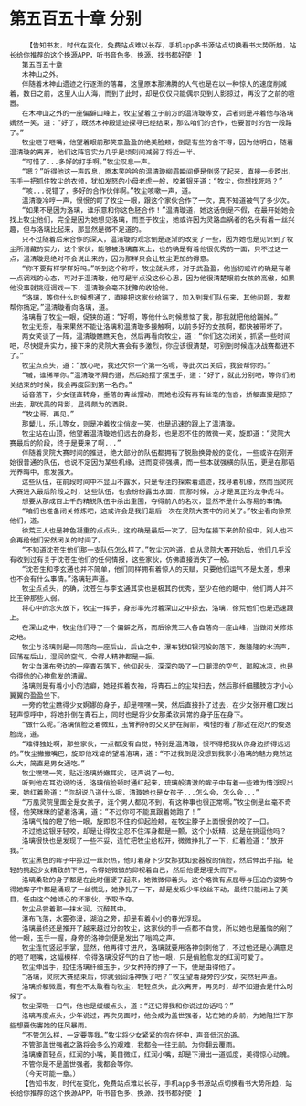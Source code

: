 # 第五百五十章 分别
        【告知书友，时代在变化，免费站点难以长存，手机app多书源站点切换看书大势所趋，站长给你推荐的这个换源APP，听书音色多、换源、找书都好使！】
       第五百五十章
       木神山之外。
       伴随着木神山遗迹之行逐渐的落幕，这里原本那沸腾的人气也是在以一种惊人的速度削减着，数日之前，这里人山人海，而到了此时，却是仅仅只能偶尔见到人影掠过，再没了之前的喧嚣。
       在木神山之外的一座偏僻山峰上，牧尘望着立于前方的温清璇等女，后者则是冲着他与洛璃嫣然一笑，道：“好了，既然木神殿遗迹探寻已经结束，那么咱们的合作，也要暂时的告一段路了。”
       牧尘咂了咂嘴，他望着眼前那笑意盈盈的绝美脸颊，倒是有些的舍不得，因为他明白，随着温清璇的离开，他们这阵容实力几乎是顷刻间减弱了将近一半。
       “可惜了...多好的打手啊。”牧尘叹息一声。
       “嗯？”听得他这一声叹息，原本笑吟吟的温清璇柳眉瞬间便是倒竖了起来，直接一步跨出，玉手一把抓住牧尘的衣领，犹如发怒的小母老虎一般，咬着银牙道：“牧尘，你想找死吗？”
       “咳...说错了，多好的合作伙伴啊。”牧尘咳嗽一声，道。
       温清璇冷哼一声，恨恨的盯了牧尘一眼，跟这个家伙合作了一次，真不知道被气了多少次。
       “如果不是因为洛璃，谁乐意和你这色胚合作！”温清璇道，她这话倒是不假，在最开始她会找上牧尘他们，完全是因为她想见洛璃，而至于牧尘，她或许因为灵路血祸者的名头有着一丝兴趣，但与洛璃比起来，那显然是微不足道的。
       只不过随着后来合作的深入，温清璇的观念倒是逐渐的改变了一些，因为她也是见识到了牧尘所潜藏的实力，这个家伙，能够被洛璃喜欢上，也的确是有着他很优秀的一面，只不过这一点，温清璇是绝对不会说出来的，因为那样只会让牧尘更加的得意。
       “你不要有样学样好吗。”听到这个称呼，牧尘就头疼，对于武盈盈，他当初或许的确是有着一点调戏的心态，可对于温清璇，他可是半点没这份心思，因为他很清楚眼前女孩的高傲，如果他没事就挑逗调戏一下，温清璇会毫不犹豫的收拾他。
       “洛璃，等你什么时候想通了，直接把这家伙给踹了，加入到我们队伍来，其他问题，我都帮你搞定。”温清璇看向洛璃，道。
       洛璃看了牧尘一眼，促狭的道：“好啊，等他什么时候惹恼了我，那我就把他给踹掉。”
       牧尘无奈，看来果然不能让洛璃和温清璇多接触啊，以前多好的女孩啊，都快被带坏了。
       两女笑谈了一阵，温清璇瞧瞧天色，然后再看向牧尘，道：“你们这次闭关，抓紧一些时间吧，尽快提升实力，接下来的灵院大赛会有多激烈，你应该很清楚，可别到时候连决战赛都进不了。”
       牧尘点点头，道：“放心吧，我还欠你一个第一名呢，等此次出关后，我会帮你的。”
       “嘁，谁稀罕你。”温清璇不屑的道，然后她摆了摆玉手，道：“好了，就此分别吧，等你们闭关结束的时候，我会再度回到第一名的。”
       话音落下，少女径直转身，垂落的青丝摆动，而她也没有再有丝毫的拖沓，娇躯直接是掠了出去，那优美的背影，显得颇为的洒脱。
       “牧尘哥，再见。”
       那颦儿，乐儿等女，则是冲着牧尘俏皮一笑，也是迅速的跟上了温清璇。
       牧尘站在山顶，他望着温清璇她们远去的身影，也是忍不住的微微一笑，旋即道：“灵院大赛最后的阶段，终于是要来了啊...”
       伴随着灵院大赛时间的推进，绝大部分的队伍都拥有了脱胎换骨般的变化，一些或许在刚开始很普通的队伍，也说不定因为某些机缘，进而变得强横，而一些本就强横的队伍，更是在那韬光养晦中，愈发强大。
       这些队伍，在前段时间中不显山不露水，只是专注的探索着遗迹，找寻着机缘，然而当灵院大赛进入最后阶段之时，这些队伍，也会纷纷露出水面，而那时候，方才是真正的龙争虎斗。
       想要从那成百上千的精锐队伍中杀出重围，夺得前八的名次，显然不是什么容易的事情。
       “咱们也准备闭关修炼吧，这或许会是我们最后一次在灵院大赛中的闭关了。”牧尘看向徐荒他们，道。
       徐荒三人也是神色凝重的点点头，这的确是最后一次了，因为在接下来的阶段中，别人也不会再给他们安然闭关的时间了。
       “不知道沈苍生他们那一支队伍怎么样了。”牧尘沉吟道，自从灵院大赛开始后，他们几乎没有收到过有关于沈苍生他们的任何情报，这些家伙，仿佛直接消失了一般。
       “沈苍生和李玄通也并不简单，他们同样拥有着惊人的天赋，只要他们运气不是太差，想来也不会有什么事情。”洛璃轻声道。
       牧尘点点头，的确，沈苍生与李玄通其实也是极其的优秀，至少在他的眼中，他们两人并不比王钟那些人弱。
       将心中的念头放下，牧尘一挥手，身形率先对着深山之中掠去，洛璃，徐荒他们也是迅速跟上。
       在深山之中，牧尘他们寻了一个偏僻之所，而后徐荒三人各自落向一座山峰，当做闭关修炼之地。
       牧尘与洛璃则是一同落向一座后山，后山之中，瀑布犹如银河般的落下，轰隆隆的水流声，回荡在后山，湿润的空气，令得人精神都是一振。
       牧尘自瀑布旁边的一座青石落下，他仰起头，深深的吸了一口潮湿的空气，那股冰凉，也是令得他的心神愈发的清醒。
       洛璃则是有着小小的洁癖，她轻挥着衣袖，将青石上的尘埃扫去，然后那纤细腰肢方才小心翼翼的盈盈坐下。
       一旁的牧尘瞧得少女婀娜的身子，却是嘿嘿一笑，然后直接扑了过去，在少女张开檀口发出轻声惊呼中，将她扑倒在青石上，同时也是将少女那柔软异常的身子压在身下。
       “做什么呢。”洛璃俏脸泛着微红，玉臂矜持的交叉护在胸前，嗔怪的看了那近在咫尺的俊逸脸庞，道。
       “难得独处啊，那些家伙，一点都没有自觉，特别是温清璇，恨不得把我从你身边挤得远远的。”牧尘撇撇嘴巴，旋即他戏谑的望着洛璃，道：“不过我倒是没想到我家小洛璃的魅力竟然这么大，简直是男女通吃。”
       牧尘嘿嘿一笑，贴近洛璃娇嫩耳尖，轻声说了一句。
       听到他在耳边说的话，洛璃俏脸顿时通红起来，琉璃般清澈的眸子中有着一些难为情浮现出来，她红着脸道：“你胡说八道什么呢，清璇她也是女孩子...怎么会，怎么会...”
       “万凰灵院里面全是女孩子，连个男人都见不到，有这种事也很正常啊。”牧尘倒是丝毫不奇怪，他笑眯眯的望着洛璃，道：“不过你可不能真跟着她跑了！”
       洛璃气恼的瞪了他一眼，旋即忍不住的仰起脸颊，在牧尘脖子上面恨恨的咬了一口。
       不过她这银牙轻咬，却是让得牧尘忍不住浑身都是一颤，这个小妖精，这是在挑逗他吗？
       洛璃很快也是发现了一些不妥，连忙把牧尘给松开，微微挣扎了一下，红着脸道：“放开我。”
       牧尘黑色的眸子中掠过一丝炽热，他盯着身下少女那犹如瓷器般的俏脸，然后伸出手指，轻轻的挑起少女精致的下巴，令得她微微的仰视着自己，然后他便是埋头而下。
       洛璃柔软的身子都是在此时僵硬了起来，她微微仰着头，这个略微有点屈辱与压迫的姿势令得她眸子中都是涌现了一丝慌乱，她挣扎了一下，却是发现少年纹丝不动，最终只能闭上了美目，任由这个她倾心的坏家伙，予取予夺。
       牧尘品尝着那一抹水润，沉醉其中。
       瀑布飞落，水雾弥漫，湖泊之旁，却是有着小小的春光浮现。
       洛璃最终还是推开了越来越过分的牧尘，这家伙的手一点都不自觉，所以她也是羞恼的剐了他一眼，玉手一握，身旁的洛神剑便是发出了嗡鸣之声。
       牧尘连忙竖起手掌，显然，他再得寸进尺，洛璃就要用洛神剑刺他了，不过他还是心满意足的咂了咂嘴，这幅模样，令得洛璃没好气的白了他一眼，只是俏脸愈发的红润可爱了。
       牧尘伸出手，拉住洛璃纤细玉手，少女矜持的挣了一下，便是由得他了。
       “洛璃，灵院大赛结束后，你就会回洛神族了吧？”牧尘望着身旁的少女，突然轻声道。
       洛璃娇躯微震，有些不太敢看向牧尘，轻轻点头，此次离开，再见时，却不知道会是什么时候了。
       牧尘深吸一口气，他也是缓缓点头，道：“还记得我和你说过的话吗？”
       洛璃再度点头，少年说过，再次见面时，他会成为盖世强者，站在她的身前，为她阻拦下那些想要伤害她的狂风暴雨。
       “不管怎么样，一定要等我。”牧尘将少女紧紧的抱在怀中，声音低沉的道。
       不管那盖世强者之路将会多么的艰难，我都会一往无前，为你翻云覆雨。
       洛璃螓首轻点，红润的小嘴，美目微红，红润小嘴，却是下滑出一道弧度，美得惊心动魄。
       不管你是不是盖世强者，我都会等你。
       （今天可能一章。）
       【告知书友，时代在变化，免费站点难以长存，手机app多书源站点切换看书大势所趋，站长给你推荐的这个换源APP，听书音色多、换源、找书都好使！】